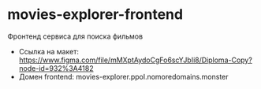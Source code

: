 # movies-explorer-frontend
Фронтенд сервиса для поиска фильмов

- Ссылка на макет: https://www.figma.com/file/mMXptAydoCgFo6scYJbIi8/Diploma-Copy?node-id=932%3A4182
- Домен frontend: movies-explorer.ppol.nomoredomains.monster
